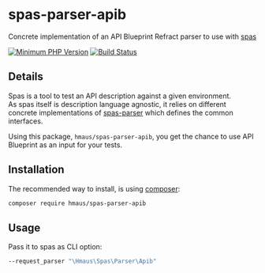 # spas-parser-apib
Concrete implementation of an API Blueprint Refract parser to use with [spas](https://github.com/hendrikmaus/spas)

[![Minimum PHP Version](https://img.shields.io/badge/php-%3E%3D%205.6-8892BF.svg)](https://php.net/)
[![Build Status](https://travis-ci.org/hendrikmaus/spas-parser-apib.svg?branch=master)](https://travis-ci.org/hendrikmaus/spas-parser-apib)

## Details
Spas is a tool to test an API description against a given environment.  
As spas itself is description language agnostic, it relies on different concrete implementations
of [spas-parser](https://github.com/hendrikmaus/spas-parser) which defines the common interfaces.

Using this package, `hmaus/spas-parser-apib`, you get the chance to use API Blueprint as an input
for your tests.

## Installation
The recommended way to install, is using [composer](https://getcomposer.org):

```bash
composer require hmaus/spas-parser-apib
```

## Usage
Pass it to spas as CLI option:

```bash
--request_parser "\Hmaus\Spas\Parser\Apib"
```
